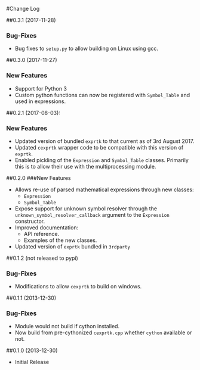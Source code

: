 #Change Log

##0.3.1 (2017-11-28)
### Bug-Fixes

* Bug fixes to `setup.py` to allow building on Linux using gcc.

##0.3.0 (2017-11-27)
### New Features

* Support for Python 3
* Custom python functions can now be registered with `Symbol_Table` and used in expressions.

##0.2.1 (2017-08-03): 
### New Features

* Updated version of bundled `exprtk` to that current as of 3rd August 2017.
* Updated `cexprtk` wrapper code to be compatible with this version of `exprtk`.
* Enabled pickling of the `Expression` and `Symbol_Table` classes. Primarily this is to allow their use with the multiprocessing module.


##0.2.0
###New Features

* Allows re-use of parsed mathematical expressions through new classes:
    - `Expression`
    - `Symbol_Table`
* Expose support for unknown symbol resolver through the `unknown_symbol_resolver_callback` argument to the `Expression` constructor.
* Improved documentation:
    - API reference.
    - Examples of the new classes.
* Updated version of `exprtk` bundled in `3rdparty`

##0.1.2 (not released to pypi)
### Bug-Fixes

* Modifications to allow `cexprtk` to build on windows.

##0.1.1 (2013-12-30)
### Bug-Fixes

* Module would not build if cython installed. 
* Now build from pre-cythonized `cexprtk.cpp` whether `cython` available or not.

##0.1.0 (2013-12-30)

* Initial Release
